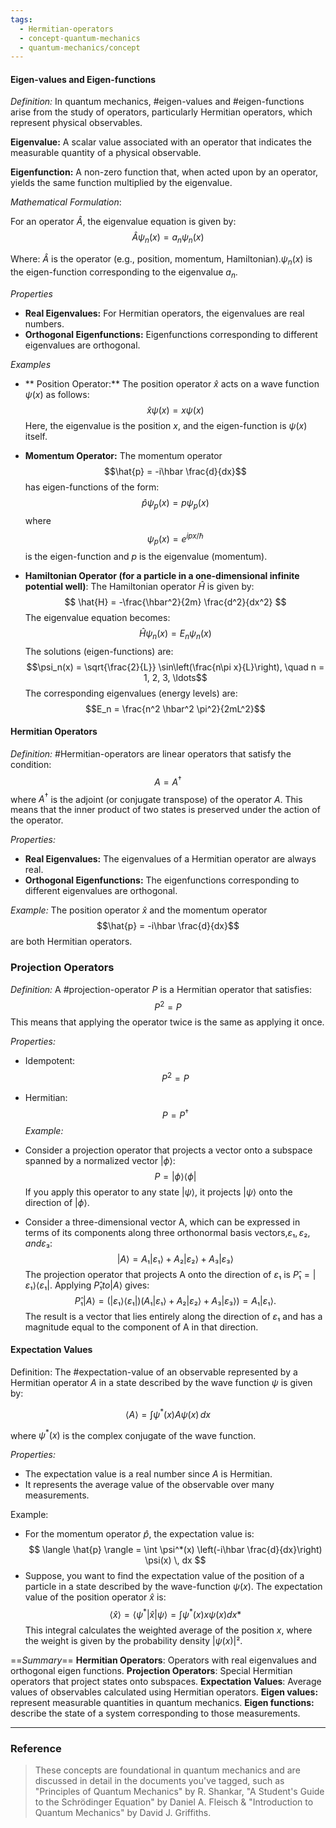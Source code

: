 ```yaml
---
tags:
  - Hermitian-operators
  - concept-quantum-mechanics
  - quantum-mechanics/concept
---
```

#### Eigen-values and Eigen-functions 

*Definition:* In quantum mechanics, #eigen-values and #eigen-functions arise from the study of operators, particularly Hermitian operators, which represent physical observables.

**Eigenvalue:** A scalar value associated with an operator that indicates the measurable quantity of a physical observable.

**Eigenfunction:** A non-zero function that, when acted upon by an operator, yields the same function multiplied by the eigenvalue.

*Mathematical Formulation*:

For an operator $\hat{A}$, the eigenvalue equation is given by:
$$
\hat{A} \psi_n(x) = a_n \psi_n(x)
$$

Where: $\hat{A}$ is the operator (e.g., position, momentum, Hamiltonian).$\psi_n(x)$ is the eigen-function corresponding to the eigenvalue $a_n$.

*Properties*

- **Real Eigenvalues:** For Hermitian operators, the eigenvalues are real numbers.
- **Orthogonal Eigenfunctions:** Eigenfunctions corresponding to different eigenvalues are orthogonal.

*Examples*

- ** Position Operator:**
   The position operator $\hat{x}$ acts on a wave function $\psi(x)$ as follows:
   $$\hat{x} \psi(x) = x \psi(x)$$
   Here, the eigenvalue is the position $x$, and the eigen-function is $\psi(x)$ itself.

- **Momentum Operator:**
   The momentum operator $$\hat{p} = -i\hbar \frac{d}{dx}$$ has eigen-functions of the form:$$\hat{p} \psi_p(x) = p \psi_p(x)$$ where $$\psi_p(x) = e^{ipx/\hbar}$$ is the eigen-function and $p$ is the eigenvalue (momentum).

- **Hamiltonian Operator (for a particle in a one-dimensional infinite potential well)**:
   The Hamiltonian operator $\hat{H}$ is given by:
   $$
   \hat{H} = -\frac{\hbar^2}{2m} \frac{d^2}{dx^2}
   $$
   The eigenvalue equation becomes:$$\hat{H} \psi_n(x) = E_n \psi_n(x)$$
   The solutions (eigen-functions) are:$$\psi_n(x) = \sqrt{\frac{2}{L}} \sin\left(\frac{n\pi x}{L}\right), \quad n = 1, 2, 3, \ldots$$
   The corresponding eigenvalues (energy levels) are:$$E_n = \frac{n^2 \hbar^2 \pi^2}{2mL^2}$$
#### Hermitian Operators

*Definition:* #Hermitian-operators are linear operators that satisfy the condition:
$$
A = A^\dagger
$$
where $A^\dagger$ is the adjoint (or conjugate transpose) of the operator $A$. This means that the inner product of two states is preserved under the action of the operator.

*Properties:*
- **Real Eigenvalues:** The eigenvalues of a Hermitian operator are always real.
- **Orthogonal Eigenfunctions:** The eigenfunctions corresponding to different eigenvalues are orthogonal.

*Example:* The position operator $\hat{x}$ and the momentum operator $$\hat{p} = -i\hbar \frac{d}{dx}$$ are both Hermitian operators.
### Projection Operators

*Definition:* A #projection-operator $P$ is a Hermitian operator that satisfies:
$$P^2 = P$$
This means that applying the operator twice is the same as applying it once.

*Properties:*
- Idempotent: $$P^2 = P$$
- Hermitian: $$P = P^\dagger$$
*Example:* 
- Consider a projection operator that projects a vector onto a subspace spanned by a normalized vector $|\phi\rangle$:$$P = |\phi\rangle \langle \phi|$$If you apply this operator to any state $|\psi\rangle$, it projects $|\psi\rangle$ onto the direction of $|\phi\rangle$.

- Consider a three-dimensional vector A, which can be expressed in terms of its components along three orthonormal basis vectors,$ε₁, ε₂, and ε₃$:$$|A⟩ = A₁|ε₁⟩ + A₂|ε₂⟩ + A₃|ε₃⟩$$The projection operator that projects A onto the direction of $ε₁$ is $P̂₁ = |ε₁⟩⟨ε₁|$. Applying $P̂₁ to |A⟩$ gives:$$P̂₁|A⟩ = (|ε₁⟩⟨ε₁|)(A₁|ε₁⟩ + A₂|ε₂⟩ + A₃|ε₃⟩) = A₁|ε₁⟩.$$The result is a vector that lies entirely along the direction of $ε₁$ and has a magnitude equal to the component of A in that direction.
#### Expectation Values

Definition: The #expectation-value of an observable represented by a Hermitian operator $A$ in a state described by the wave function $\psi$ is given by:

$$
\langle A \rangle = \int \psi^*(x) A \psi(x) \, dx
$$

where $\psi^*(x)$ is the complex conjugate of the wave function.

*Properties:*
- The expectation value is a real number since $A$ is Hermitian.
- It represents the average value of the observable over many measurements.

Example: 
- For the momentum operator $\hat{p}$, the expectation value is:
$$
\langle \hat{p} \rangle = \int \psi^*(x) \left(-i\hbar \frac{d}{dx}\right) \psi(x) \, dx
$$
- Suppose, you want to find the expectation value of the position of a particle in a state described by the wave-function $ψ(x)$. The expectation value of the position operator $\hat{x}$ is:$$⟨\hat{x}⟩ = ⟨\psi^*| \hat{x} |ψ⟩ = ∫\psi^*(x) x ψ(x) dx*$$This integral calculates the weighted average of the position $x$, where the weight is given by the probability density $|ψ(x)|²$.

==*Summary*==
**Hermitian Operators**: Operators with real eigenvalues and orthogonal eigen functions.
**Projection Operators**: Special Hermitian operators that project states onto subspaces.
**Expectation Values**: Average values of observables calculated using Hermitian operators.
**Eigen values:** represent measurable quantities in quantum mechanics.
**Eigen functions:** describe the state of a system corresponding to those measurements.

---
### Reference
>These concepts are foundational in quantum mechanics and are discussed in detail in the documents you've tagged, such as "Principles of Quantum Mechanics" by R. Shankar, "A Student's Guide to the Schrödinger Equation" by Daniel A. Fleisch &  "Introduction to Quantum Mechanics" by David J. Griffiths.